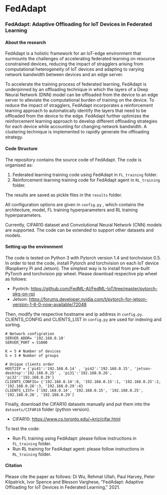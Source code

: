 # FedAdapt

### FedAdapt: Adaptive Offloading for IoT Devices in Federated Learning

#### About the research

FedAdapt is a holistic framework for an IoT-edge environment that surmounts the challenges of accelerating federated learning on resource constrained devices, reducing the impact of stragglers arising from computational heterogeneity of IoT devices and adapting to varying network bandwidth between devices and an edge server. 



To accelerate the training process of federated learning, FedAdapt is underpinned by an offloading technique in which the layers of a Deep Neural Network (DNN) model can be offloaded from the device to an edge server to alleviate the computational burden of training on the device. To reduce the impact of stragglers, FedAdapt incorporates a reinforcement learning approach to automatically identify the layers that need to be offloaded from the device to the edge. FedAdapt further optimizes the reinforcement learning approach to develop different offloading strategies for each device while accounting for changing network bandwidth. A clustering technique is implemented to rapidly generate the offloading strategy.

#### Code Structure

The repository contains the source code of FedAdapt. The code is organised as: 
1. Federated learning training code using FedAdapt in `FL_training` folder.
2. Reinforcement learning training code for FedAdapt agent in `RL_training` folder.

The results are saved as pickle files in the `results` folder. 

All configuration options are given in `config.py` , which contains the architecture, model, FL training hyperparameters and RL training hyperparameters.

Currently, CIFAR10 dataset and Convolutional Neural Network (CNN) models are supported. The code can be extended to support other datasets and models.

#### Setting up the environment

The code is tested on Python 3 with Pytorch version 1.4 and torchvision 0.5. In order to test the code, install Pytorch and torchvision on each IoT device (Raspberry Pi and Jetson). The simplest way is to install from pre-built PyTorch and torchvision pip wheel. Please download respective pip wheel as follows:
- Pyotrch: https://github.com/FedML-AI/FedML-IoT/tree/master/pytorch-pkg-on-rpi
- Jetson: https://forums.developer.nvidia.com/t/pytorch-for-jetson-version-1-8-0-now-available/72048

Then, modify the respective hostname and ip address in `config.py`. CLIENTS_CONFIG and CLIENTS_LIST in `config.py` are used for indexing and sorting.

```
# Network configration
SERVER_ADDR= '192.168.0.10'
SERVER_PORT = 51000

K = 5 # Number of devices
G = 3 # Number of groups

# Unique clients order
HOST2IP = {'pi41':'192.168.0.14' , 'pi42':'192.168.0.15', 'jetson-desktop':'192.168.0.25' , 'pi31':'192.168.0.26', 'pi32':'192.168.0.29'}
CLIENTS_CONFIG= {'192.168.0.14':0, '192.168.0.15':1, '192.168.0.25':2, '192.168.0.26':3, '192.168.0.29':4}
CLIENTS_LIST= ['192.168.0.14', '192.168.0.15', '192.168.0.25', '192.168.0.26', '192.168.0.29'] 
```

Finally, download the CIFAR10 datasets manually and put them into the `datasets/CIFAR10` folder (python version). 
- CIFAR10: https://www.cs.toronto.edu/~kriz/cifar.html

To test the code: 
- Run FL training using FedAdapt: please follow instructions in `FL_training` folder.
- Run RL training for FedAdapt agent: please follow instructions in `RL_training` folder.

#### Citation

Please cite the paper as follows: Di Wu, Rehmat Ullah, Paul Harvey, Peter Kilpatrick, Ivor Spence and Blesson Varghese, "FedAdapt: Adaptive Offloading for IoT Devices in Federated Learning," 2021. 

